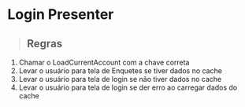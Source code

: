 # Login Presenter

> ## Regras
1. Chamar o LoadCurrentAccount com a chave correta
2. Levar o usuário para tela de Enquetes se tiver dados no cache
3. Levar o usuário para tela de login se não tiver dados no cache
4. Levar o usuário para tela de login se der erro ao carregar dados do cache